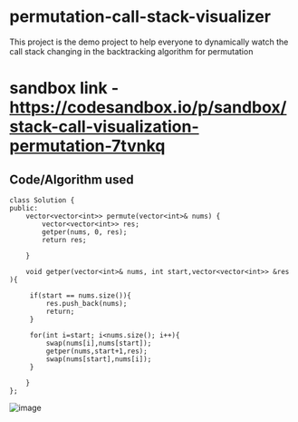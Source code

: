 # permutation-call-stack-visualizer

This project is the demo project to help 
everyone to dynamically watch the call stack changing 
in the backtracking algorithm for permutation 

# sandbox link - https://codesandbox.io/p/sandbox/stack-call-visualization-permutation-7tvnkq

## Code/Algorithm used 
```
class Solution {
public:
    vector<vector<int>> permute(vector<int>& nums) {
        vector<vector<int>> res;
        getper(nums, 0, res);
        return res;
        
    }

    void getper(vector<int>& nums, int start,vector<vector<int>> &res ){
     
     if(start == nums.size()){
         res.push_back(nums);
         return;
     }

     for(int i=start; i<nums.size(); i++){
         swap(nums[i],nums[start]);
         getper(nums,start+1,res);
         swap(nums[start],nums[i]);
     }

    }
};
```
![image](https://github.com/sirparashar/permutation-call-stack-visualizer/assets/53056784/9d411a15-aea7-45a7-b630-10c811473d2a)

